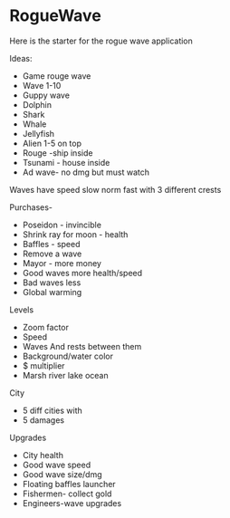 # RogueWave

Here is the starter for the rogue wave application

Ideas:
- Game rouge wave
- Wave 1-10
- Guppy wave
- Dolphin
- Shark
- Whale
- Jellyfish
- Alien 1-5 on top
- Rouge -ship inside
- Tsunami - house inside
- Ad wave- no dmg but must watch

Waves have speed slow norm fast with 3 different crests


Purchases-
- Poseidon - invincible
- Shrink ray for moon - health
- Baffles - speed
- Remove a wave
- Mayor - more money
- Good waves more health/speed
- Bad waves less
- Global warming

Levels
- Zoom factor
- Speed
- Waves And rests between them
- Background/water color
- $ multiplier
- Marsh river lake ocean

City
- 5 diff cities with
- 5 damages

Upgrades
- City health
- Good wave speed
- Good wave size/dmg
- Floating baffles launcher
- Fishermen- collect gold
- Engineers-wave upgrades
